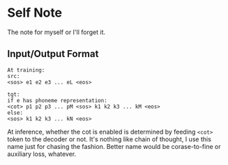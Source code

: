 # Self Note

The note for myself or I'll forget it.

## Input/Output Format
```
At training:
src:
<sos> e1 e2 e3 ... eL <eos>

tgt:
if e has phoneme representation:
<cot> p1 p2 p3 ... pM <sos> k1 k2 k3 ... kM <eos>
else:
<sos> k1 k2 k3 ... kN <eos>
```
At inference, whether the cot is enabled is determined by feeding `<cot>` token to the decoder or not.
It's nothing like chain of thought, I use this name just for chasing the fashion.
Better name would be corase-to-fine or auxiliary loss, whatever.
